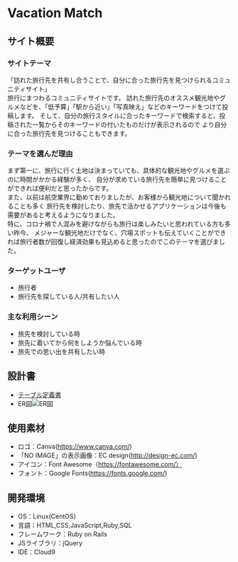 # Vacation Match

## サイト概要
### サイトテーマ
「訪れた旅行先を共有し合うことで、自分に合った旅行先を見つけられるコミュニティサイト」<br>
旅行にまつわるコミュニティサイトです。
訪れた旅行先のオススメ観光地やグルメなどを、「低予算」「駅から近い」「写真映え」などのキーワードをつけて投稿します。
そして、自分の旅行スタイルに合ったキーワードで検索すると、投稿された一覧からそのキーワードの付いたものだけが表示されるので
より自分に合った旅行先を見つけることもできます。

### テーマを選んだ理由
まず第一に、旅行に行く土地は決まっていても、具体的な観光地やグルメを選ぶのに時間がかかる経験が多く、
自分が求めている旅行先を簡単に見つけることができれば便利だと思ったからです。<br>
また、以前は航空業界に勤めておりましたが、お客様から観光地について聞かれることも多く
旅行先を検討したり、旅先で活かせるアプリケーションは今後も需要があると考えるようになりました。<br>
特に、コロナ禍で人混みを避けながらも旅行は楽しみたいと思われている方も多い昨今、
メジャーな観光地だけでなく、穴場スポットも伝えていくことができれば旅行者数が回復し経済効果も見込めると思ったのでこのテーマを選びました。<br>

### ターゲットユーザ
- 旅行者
- 旅行先を探している人/共有したい人

### 主な利用シーン
- 旅先を検討している時
- 旅先に着いてから何をしようか悩んでいる時
- 旅先での思い出を共有したい時

## 設計書
- [テーブル定義書](https://docs.google.com/spreadsheets/d/14x62fQTqOK6v1hopIsqCdRjHlJNnqD_F4OCYEiHL_n0/edit?usp=sharing)
- ER図![ER図](images/er.png)

## 使用素材
- ロゴ：Canva(https://www.canva.com/)
- 「NO IMAGE」の表示画像：EC design(http://design-ec.com/)
- アイコン：Font Awesome（https://fontawesome.com/）
- フォント：Google Fonts(https://fonts.google.com/)

## 開発環境
- OS：Linux(CentOS)
- 言語：HTML,CSS,JavaScript,Ruby,SQL
- フレームワーク：Ruby on Rails
- JSライブラリ：jQuery
- IDE：Cloud9